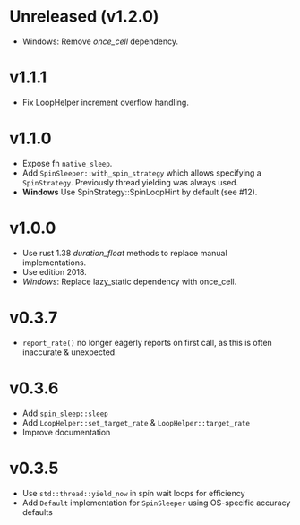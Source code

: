 # Unreleased (v1.2.0)
* Windows: Remove _once_cell_ dependency.

# v1.1.1
* Fix LoopHelper increment overflow handling.

# v1.1.0
* Expose fn `native_sleep`.
* Add `SpinSleeper::with_spin_strategy` which allows specifying a `SpinStrategy`. Previously thread yielding was always used.
* **Windows** Use SpinStrategy::SpinLoopHint by default (see #12).

# v1.0.0
* Use rust 1.38 _duration_float_ methods to replace manual implementations.
* Use edition 2018.
* _Windows_: Replace lazy_static dependency with once_cell.

# v0.3.7
* `report_rate()` no longer eagerly reports on first call, as this is often inaccurate & unexpected.

# v0.3.6
* Add `spin_sleep::sleep`
* Add `LoopHelper::set_target_rate` &  `LoopHelper::target_rate`
* Improve documentation

# v0.3.5
* Use `std::thread::yield_now` in spin wait loops for efficiency
* Add `Default` implementation for `SpinSleeper` using OS-specific accuracy defaults

